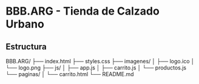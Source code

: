 # BBB.ARG - Tienda de Calzado Urbano

## Estructura

BBB.ARG/
├── index.html
├── styles.css
├── imagenes/
│   ├── logo.ico
│   └── logo.png
├── js/
│   ├── app.js
│   ├── carrito.js
│   └── productos.js
└── paginas/
│   └── carrito.html
└── README.md
```


 
